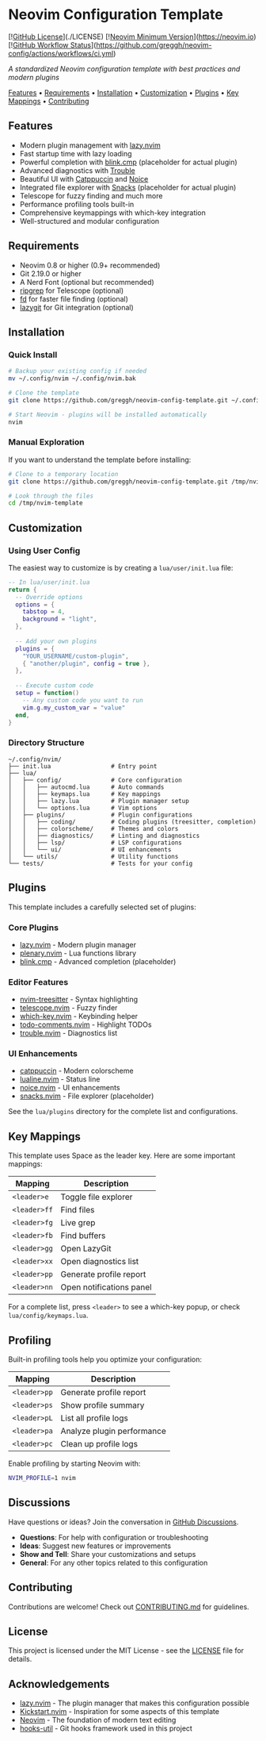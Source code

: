 # Neovim Configuration Template

[\![GitHub License](https://img.shields.io/github/license/greggh/neovim-config-template?style=flat-square)](./LICENSE)
[\![Neovim Minimum Version](https://img.shields.io/badge/Neovim-0.8+-57A143?style=flat-square&logo=neovim)](https://neovim.io)
[\![GitHub Workflow Status](https://img.shields.io/github/actions/workflow/status/greggh/neovim-config-template/ci.yml?branch=main&style=flat-square&logo=github)](https://github.com/greggh/neovim-config/actions/workflows/ci.yml)

*A standardized Neovim configuration template with best practices and modern plugins*

[Features](#features) •
[Requirements](#requirements) •
[Installation](#installation) •
[Customization](#customization) •
[Plugins](#plugins) •
[Key Mappings](#key-mappings) •
[Contributing](#contributing)

## Features

- Modern plugin management with [lazy.nvim](https://github.com/folke/lazy.nvim)
- Fast startup time with lazy loading
- Powerful completion with [blink.cmp](https://github.com/greggh/blink.cmp) (placeholder for actual plugin)
- Advanced diagnostics with [Trouble](https://github.com/folke/trouble.nvim)
- Beautiful UI with [Catppuccin](https://github.com/catppuccin/nvim) and [Noice](https://github.com/folke/noice.nvim)
- Integrated file explorer with [Snacks](https://github.com/greggh/snacks.nvim) (placeholder for actual plugin)
- Telescope for fuzzy finding and much more
- Performance profiling tools built-in
- Comprehensive keymappings with which-key integration
- Well-structured and modular configuration

## Requirements

- Neovim 0.8 or higher (0.9+ recommended)
- Git 2.19.0 or higher
- A Nerd Font (optional but recommended)
- [ripgrep](https://github.com/BurntSushi/ripgrep) for Telescope (optional)
- [fd](https://github.com/sharkdp/fd) for faster file finding (optional)
- [lazygit](https://github.com/jesseduffield/lazygit) for Git integration (optional)

## Installation

### Quick Install

```bash
# Backup your existing config if needed
mv ~/.config/nvim ~/.config/nvim.bak

# Clone the template
git clone https://github.com/greggh/neovim-config-template.git ~/.config/nvim

# Start Neovim - plugins will be installed automatically
nvim
```

### Manual Exploration

If you want to understand the template before installing:

```bash
# Clone to a temporary location
git clone https://github.com/greggh/neovim-config-template.git /tmp/nvim-template

# Look through the files
cd /tmp/nvim-template
```

## Customization

### Using User Config

The easiest way to customize is by creating a `lua/user/init.lua` file:

```lua
-- In lua/user/init.lua
return {
  -- Override options
  options = {
    tabstop = 4,
    background = "light",
  },
  
  -- Add your own plugins
  plugins = {
    "YOUR_USERNAME/custom-plugin",
    { "another/plugin", config = true },
  },
  
  -- Execute custom code
  setup = function()
    -- Any custom code you want to run
    vim.g.my_custom_var = "value"
  end,
}
```

### Directory Structure

```
~/.config/nvim/
├── init.lua                 # Entry point
├── lua/
│   ├── config/              # Core configuration
│   │   ├── autocmd.lua      # Auto commands
│   │   ├── keymaps.lua      # Key mappings
│   │   ├── lazy.lua         # Plugin manager setup
│   │   └── options.lua      # Vim options
│   ├── plugins/             # Plugin configurations
│   │   ├── coding/          # Coding plugins (treesitter, completion)
│   │   ├── colorscheme/     # Themes and colors
│   │   ├── diagnostics/     # Linting and diagnostics
│   │   ├── lsp/             # LSP configurations
│   │   └── ui/              # UI enhancements
│   └── utils/               # Utility functions
└── tests/                   # Tests for your config
```

## Plugins

This template includes a carefully selected set of plugins:

### Core Plugins
- [lazy.nvim](https://github.com/folke/lazy.nvim) - Modern plugin manager
- [plenary.nvim](https://github.com/nvim-lua/plenary.nvim) - Lua functions library
- [blink.cmp](https://github.com/greggh/blink.cmp) - Advanced completion (placeholder)

### Editor Features
- [nvim-treesitter](https://github.com/nvim-treesitter/nvim-treesitter) - Syntax highlighting
- [telescope.nvim](https://github.com/nvim-telescope/telescope.nvim) - Fuzzy finder
- [which-key.nvim](https://github.com/folke/which-key.nvim) - Keybinding helper
- [todo-comments.nvim](https://github.com/folke/todo-comments.nvim) - Highlight TODOs
- [trouble.nvim](https://github.com/folke/trouble.nvim) - Diagnostics list

### UI Enhancements
- [catppuccin](https://github.com/catppuccin/nvim) - Modern colorscheme
- [lualine.nvim](https://github.com/nvim-lualine/lualine.nvim) - Status line
- [noice.nvim](https://github.com/folke/noice.nvim) - UI enhancements
- [snacks.nvim](https://github.com/greggh/snacks.nvim) - File explorer (placeholder)

See the `lua/plugins` directory for the complete list and configurations.

## Key Mappings

This template uses Space as the leader key. Here are some important mappings:

| Mapping | Description |
|---------|-------------|
| `<leader>e` | Toggle file explorer |
| `<leader>ff` | Find files |
| `<leader>fg` | Live grep |
| `<leader>fb` | Find buffers |
| `<leader>gg` | Open LazyGit |
| `<leader>xx` | Open diagnostics list |
| `<leader>pp` | Generate profile report |
| `<leader>nn` | Open notifications panel |

For a complete list, press `<leader>` to see a which-key popup, or check `lua/config/keymaps.lua`.

## Profiling

Built-in profiling tools help you optimize your configuration:

| Mapping | Description |
|---------|-------------|
| `<leader>pp` | Generate profile report |
| `<leader>ps` | Show profile summary |
| `<leader>pL` | List all profile logs |
| `<leader>pa` | Analyze plugin performance |
| `<leader>pc` | Clean up profile logs |

Enable profiling by starting Neovim with:

```bash
NVIM_PROFILE=1 nvim
```

## Discussions

Have questions or ideas? Join the conversation in [GitHub Discussions](https://github.com/greggh/neovim-config-template/discussions).

- **Questions**: For help with configuration or troubleshooting
- **Ideas**: Suggest new features or improvements
- **Show and Tell**: Share your customizations and setups
- **General**: For any other topics related to this configuration

## Contributing

Contributions are welcome\! Check out [CONTRIBUTING.md](CONTRIBUTING.md) for guidelines.

## License

This project is licensed under the MIT License - see the [LICENSE](LICENSE) file for details.

## Acknowledgements

- [lazy.nvim](https://github.com/folke/lazy.nvim) - The plugin manager that makes this configuration possible
- [Kickstart.nvim](https://github.com/nvim-lua/kickstart.nvim) - Inspiration for some aspects of this template
- [Neovim](https://neovim.io) - The foundation of modern text editing
- [hooks-util](https://github.com/greggh/hooks-util) - Git hooks framework used in this project
